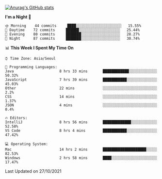
<!--
**BHyeonKim/BHyeonKim** is a ✨ _special_ ✨ repository because its `README.md` (this file) appears on your GitHub profile.

Here are some ideas to get you started:

- 🔭 I’m currently working on ...
- 🌱 I’m currently learning ...
- 👯 I’m looking to collaborate on ...
- 🤔 I’m looking for help with ...
- 💬 Ask me about ...
- 📫 How to reach me: ...
- 😄 Pronouns: ...
- ⚡ Fun fact: ...
-->
[![Anurag's GitHub stats](https://github-readme-stats.vercel.app/api?username=BHyeonKim&show_icons=true&theme=dark)
](https://github.com/anuraghazra/github-readme-stats)
<!--START_SECTION:waka-->
**I'm a Night 🦉** 

```text
🌞 Morning    44 commits     ████░░░░░░░░░░░░░░░░░░░░░   15.55% 
🌆 Daytime    72 commits     ██████░░░░░░░░░░░░░░░░░░░   25.44% 
🌃 Evening    80 commits     ███████░░░░░░░░░░░░░░░░░░   28.27% 
🌙 Night      87 commits     ███████░░░░░░░░░░░░░░░░░░   30.74%

```


📊 **This Week I Spent My Time On** 

```text
⌚︎ Time Zone: Asia/Seoul

💬 Programming Languages: 
Java                     8 hrs 33 mins       ████████████░░░░░░░░░░░░░   50.32% 
JavaScript               7 hrs 39 mins       ███████████░░░░░░░░░░░░░░   45.03% 
Other                    22 mins             ░░░░░░░░░░░░░░░░░░░░░░░░░   2.2% 
CSS                      14 mins             ░░░░░░░░░░░░░░░░░░░░░░░░░   1.37% 
JSON                     4 mins              ░░░░░░░░░░░░░░░░░░░░░░░░░   0.4%

🔥 Editors: 
IntelliJ                 8 hrs 56 mins       █████████████░░░░░░░░░░░░   52.58% 
VS Code                  8 hrs 4 mins        ███████████░░░░░░░░░░░░░░   47.42%

💻 Operating System: 
Mac                      14 hrs 2 mins       ████████████████████░░░░░   82.53% 
Windows                  2 hrs 58 mins       ████░░░░░░░░░░░░░░░░░░░░░   17.47%

```


 Last Updated on 27/10/2021
<!--END_SECTION:waka-->

